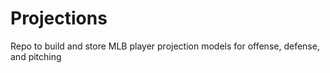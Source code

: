 # Projections
 Repo to build and store MLB player projection models for offense, defense, and pitching
